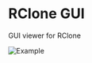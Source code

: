 # RClone GUI
GUI viewer for RClone

![Example](https://github.com/devennn/Syncer-cli/blob/master/assets/Peek%202020-06-18%2010-25.gif)
